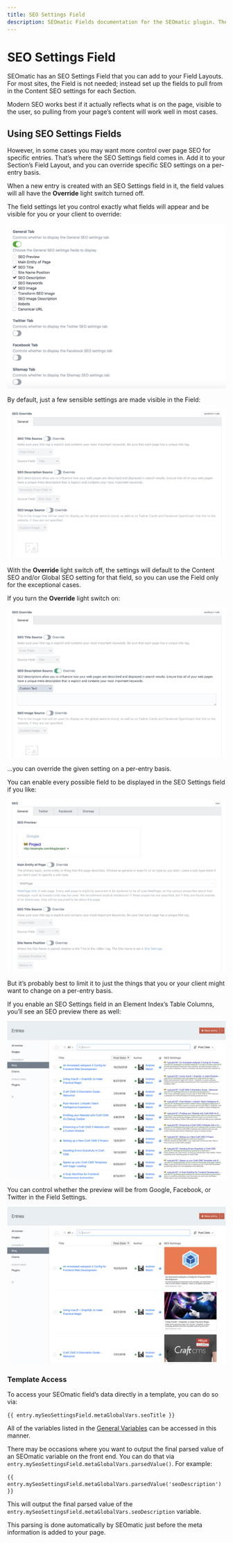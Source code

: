 ```yaml
---
title: SEO Settings Field
description: SEOmatic Fields documentation for the SEOmatic plugin. The SEOmatic plugin facilitates modern SEO best practices & implementation for Craft CMS 3.
---
```


# SEO Settings Field

SEOmatic has an SEO Settings Field that you can add to your Field Layouts. For most sites, the Field is not needed; instead set up the fields to pull from in the Content SEO settings for each Section.

Modern SEO works best if it actually reflects what is on the page, visible to the user, so pulling from your page’s content will work well in most cases.

## Using SEO Settings Fields

However, in some cases you may want more control over page SEO for specific entries. That’s where the SEO Settings field comes in. Add it to your Section’s Field Layout, and you can override specific SEO settings on a per-entry basis.

When a new entry is created with an SEO Settings field in it, the field values will all have the **Override** light switch turned off.

The field settings let you control exactly what fields will appear and be visible for you or your client to override:

![Screenshot of settings for the SEO Settings field type](./resources/screenshots/seomatic-field-settings.png)

By default, just a few sensible settings are made visible in the Field:

![Screenshot of the SEO Settings field as seen from an entry detail page](./resources/screenshots/seomatic-field-defaults.png)

With the **Override** light switch off, the settings will default to the Content SEO and/or Global SEO setting for that field, so you can use the Field only for the exceptional cases.

If you turn the **Override** light switch on:

![Screenshot of the SEO Settings field as seen from an entry detail page, with the SEO Description Source switch flipped on and a Custom Text selection making an input available for text entry](./resources/screenshots/seomatic-field-defaults-override.png)

...you can override the given setting on a per-entry basis.

You can enable every possible field to be displayed in the SEO Settings field if you like:

![Screenshot of the SEO Settings field as seen from an entry detail page, showing more tabs (General, Twitter, Facebook, Sitemap) and more fields in the selected General tab](./resources/screenshots/seomatic-field-full.png)

But it’s probably best to limit it to just the things that you or your client might want to change on a per-entry basis.

If you enable an SEO Settings field in an Element Index’s Table Columns, you’ll see an SEO preview there as well:

![Screenshot of a Craft CMS Entries channel listing, with an SEO Settings column to the right that displays a SERP preview next to each item](./resources/screenshots/seomatic-table-columns-google.png)

You can control whether the preview will be from Google, Facebook, or Twitter in the Field Settings.

![Screenshot of a Craft CMS Entries channel listing, with an SEO Settings column to the right displaying a social card preview next to each item](./resources/screenshots/seomatic-table-columns-facebook.png)

### Template Access

To access your SEOmatic field’s data directly in a template, you can do so via:

```twig
{{ entry.mySeoSettingsField.metaGlobalVars.seoTitle }}
```

All of the variables listed in the [General Variables](./using/index.md#seomatic-variables) can be accessed in this manner.

There may be occasions where you want to output the final parsed value of an SEOmatic variable on the front end. You can do that via `entry.mySeoSettingsField.metaGlobalVars.parsedValue()`. For example:

```twig
{{ entry.mySeoSettingsField.metaGlobalVars.parsedValue('seoDescription') }}
```

This will output the final parsed value of the `entry.mySeoSettingsField.metaGlobalVars.seoDescription` variable.

This parsing is done automatically by SEOmatic just before the meta information is added to your page.

